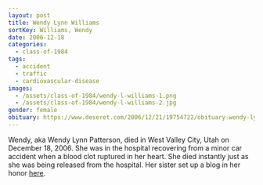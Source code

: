 ```yaml
---
layout: post
title: Wendy Lynn Williams
sortKey: Williams, Wendy
date: 2006-12-18
categories:
  - class-of-1984
tags:
  - accident
  - traffic
  - cardiovascular-disease
images:
  - /assets/class-of-1984/wendy-l-williams-1.png
  - /assets/class-of-1984/wendy-l-williams-2.jpg
gender: female
obituary: https://www.deseret.com/2006/12/21/19754722/obituary-wendy-lynn-patterson
---
```


Wendy, aka Wendy Lynn Patterson, died in West Valley City, Utah on December 18, 2006. She was in the hospital recovering from a minor car accident when a blood clot ruptured in her heart. She died instantly just as she was being released from the hospital. Her sister set up a blog in her honor [here](http://www.wendysangelwings.blogspot.com/).
